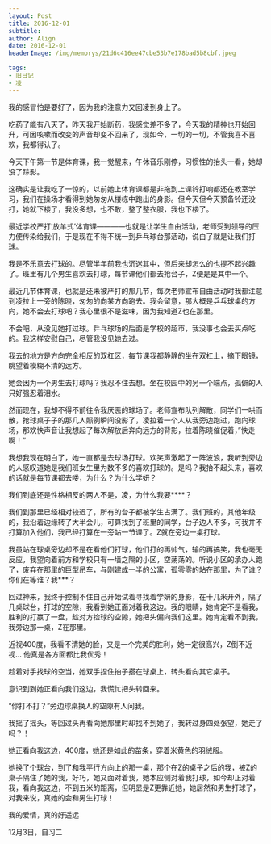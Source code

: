 ```yaml
---
layout: Post
title: 2016-12-01
subtitle: 
author: Align
date: 2016-12-01
headerImage: /img/memorys/21d6c416ee47cbe53b7e178bad5b8cbf.jpeg

tags:
- 旧日记
- 凌
---
```

我的感冒怕是要好了，因为我的注意力又回凌到身上了。

吃药了能有八天了，昨天我开始断药，我感觉差不多了，今天我的精神也开始回升，可因咳嗽而改变的声音却变不回来了，现如今，一切的一切，不管我喜不喜欢，我都得认了。

今天下午第一节是体育课，我一觉醒来，午休音乐刚停，习惯性的抬头一看，她却没了踪影。

这确实是让我吃了一惊的，以前她上体育课都是非拖到上课铃打响都还在教室学习，我们在操场才看得到她匆匆从楼栋中跑出的身影。但今天但今天预备铃还没打，她就下楼了，我没多想，也不敢，整了整衣服，我也下楼了。

最近学校严打’放羊式’体育课————也就是让学生自由活动，老师受到领导的压力便传染给我们，于是现在不得不统一到乒乓球台那活动，说白了就是让我们打球。

我是不乐意去打球的。尽管半年前我也沉迷其中，但后来却怎么的也提不起兴趣了。班里有几个男生喜欢去打球，每节课他们都去抢台子，Z便是是其中一个。

最近几节体育课，也就是还未被严打的那几节，每次老师宣布自由活动时我都注意到凌拉上一旁的陈晓，匆匆的向某方向跑去。我会留意，那大概是乒乓球桌的方向，她不会去打球吧？我心里很不是滋味，因为我知道Z也在那里。

不会吧，从没见她打过球。乒乓球场的后面是学校的超市，我没事也会去买点吃的。我这样安慰自己，尽管我没见她去过。

我去的地方是方向完全相反的双杠区，每节课我都静静的坐在双杠上，摘下眼镜，眺望着模糊不清的远方。

她会因为一个男生去打球吗？我忍不住去想。坐在校园中的另一个端点，孤僻的人只好强忍着泪水。

然而现在，我却不得不前往令我厌恶的球场了。老师宣布队列解散，同学们一哄而散，抢球桌子子的那几人照例瞬间没影了，凌拉着一个人从我旁边跑过，跑向球场，那欢快声音让我想起了每次解放后奔向远方的背影，拉着陈晓催促着，”快走啊！“

我想我现在明白了，她一直都是去球场打球。欢笑声激起了一阵波浪，我听到旁边的人感叹道她是我们班女生里为数不多的喜欢打球的。是吗？我抬不起头来，喜欢的话就是每节课都去喽，为什么？为什么学妍？

我们到底还是性格相反的两人不是，凌，为什么我要****？

我们到那里已经相对较迟了，所有的台子都被学生占满了。我们班的，其他年级的，我沿着边缘转了大半会儿，可算找到了班里的同学，台子边人不多，可我并不打算加入他们，我已经打算在一旁站一节课了。Z就在旁边一桌打球。

我虽站在球桌旁边却不是在看他们打球，他们打的再帅气，输的再搞笑，我也毫无反应，我望向着前方和学校只有一墙之隔的小区，空荡荡的。听说小区的承办人跑了，废弃在那里的巨型吊车，与刚建成一半的公寓，孤零零的站在那里，为了谁？你们在等谁？我***？

回过神来，我终于控制不住自己开始试着寻找着学妍的身影，在十几米开外，隔了几桌球台，打球的空隙，我看到她正面对着我这边。我的眼睛，她肯定不是看我，胜利的打赢了一盘，趁对方捡球的空隙，她把头偏向我们这里。她肯定看不到我，我旁边那一桌，Z在那里。

近视400度，我看不清她的脸，又是一个完美的胜利，她一定很高兴，Z倒不近视... 他真是各方面都比我优秀！

趁着对手找球的空当，她双手捏住拍子搭在球桌上，转头看向其它桌子。

意识到到她正看向我们这边，我慌忙把头转回来。

“你打不打？”旁边球桌换人的空隙有人问我。

我摇了摇头，等回过头再看向她那里时却找不到她了，我转过身四处张望，她走了吗？！

她正看向我这边，400度，她还是如此的苗条，穿着米黄色的羽绒服。

她换了个球台，到了和我平行方向上的那一桌，那个在Z的桌子之后的我，被Z的桌子隔住了她的我，好巧，她又面对着我，她本应侧对着我打球，如今却正对着我，看向我这边，不到五米的距离，但明显是Z更靠近她，她居然和男生打球了，对我来说，真她的会和男生打球！

我的爱情，真的好遥远

12月3日，自习二
